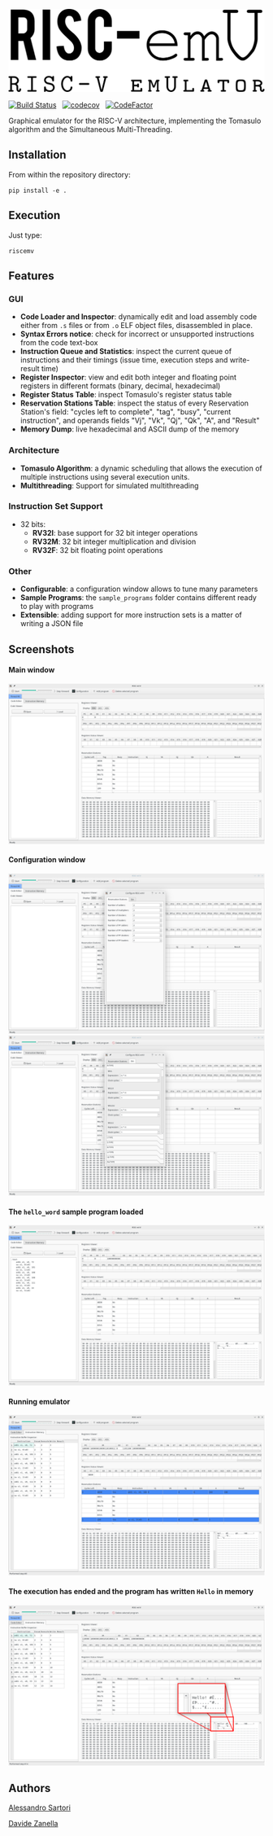 ![Logo](logo.png)

[![Build Status](https://travis-ci.org/AlexSartori/RISC-emV.svg?branch=develop)](https://travis-ci.org/AlexSartori/RISC-emV) &nbsp;
[![codecov](https://codecov.io/gh/AlexSartori/RISC-emV/branch/develop/graph/badge.svg)](https://codecov.io/gh/AlexSartori/RISC-emV)
&nbsp;
[![CodeFactor](https://www.codefactor.io/repository/github/alexsartori/risc-emv/badge)](https://www.codefactor.io/repository/github/alexsartori/risc-emv)


Graphical emulator for the RISC-V architecture, implementing the Tomasulo algorithm and the Simultaneous Multi-Threading.



## Installation
From within the repository directory:
```
pip install -e .
```

## Execution
Just type:
```
riscemv
```


## Features
### GUI
- **Code Loader and Inspector**: dynamically edit and load assembly code either from `.s` files or from `.o` ELF object files, disassembled in place.
- **Syntax Errors notice**: check for incorrect or unsupported instructions from the code text-box
- **Instruction Queue and Statistics**: inspect the current queue of instructions and their timings (issue time, execution steps and write-result time)
- **Register Inspector**: view and edit both integer and floating point registers in different formats (binary, decimal, hexadecimal)
- **Register Status Table**: inspect Tomasulo's register status table
- **Reservation Stations Table**: inspect the status of every Reservation Station's field: "cycles left to complete", "tag", "busy", "current instruction", and operands fields "Vj", "Vk", "Qj", "Qk", "A", and "Result"
- **Memory Dump**: live hexadecimal and ASCII dump of the memory

### Architecture
- **Tomasulo Algorithm**: a dynamic scheduling that allows the execution of multiple instructions using several execution units.
- **Multithreading**: Support for simulated multithreading

### Instruction Set Support
- 32 bits:
    - **RV32I**: base support for 32 bit integer operations
    - **RV32M**: 32 bit integer multiplication and division
    - **RV32F**: 32 bit floating point operations

### Other
- **Configurable**: a configuration window allows to tune many parameters
- **Sample Programs**: the `sample_programs` folder contains different ready to play with programs
- **Extensible**: adding support for more instruction sets is a matter of writing a JSON file



## Screenshots
#### Main window
![Image #1](images/image_1.png)

#### Configuration window
![Image #2](images/image_2.png)
![Image #3](images/image_3.png)

#### The `hello_word` sample program loaded
![Image #4](images/image_4.png)

#### Running emulator
![Image #5](images/image_5.png)

#### The execution has ended and the program has written `Hello` in memory
![Image #6](images/image_6.png)



## Authors
[Alessandro Sartori](https://github.com/AlexSartori)

[Davide Zanella](https://github.com/davidezanella)
